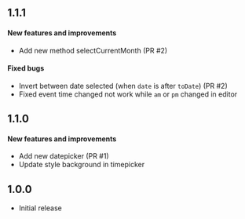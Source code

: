 ## 1.1.1

#### New features and improvements

- Add new method selectCurrentMonth (PR #2) 

#### Fixed bugs

- Invert between date selected (when `date` is after `toDate`) (PR #2)
- Fixed event time changed not work while `am` or `pm` changed in editor

## 1.1.0

#### New features and improvements

- Add new datepicker (PR #1) 
- Update style background in timepicker

## 1.0.0

- Initial release
